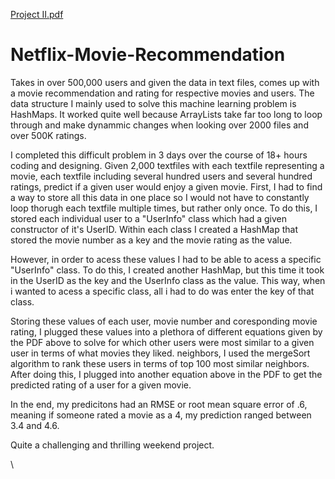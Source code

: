 [Project II.pdf](https://github.com/Nickbohm555/Netflix-Movie-Recommendation/files/6178492/Project.II.pdf)
# Netflix-Movie-Recommendation

Takes in over 500,000 users and given the data in text files, comes up with a movie recommendation and rating for respective movies and users. The data structure I mainly used to solve this machine learning problem is HashMaps. It worked quite well because ArrayLists take far too long to loop through and make dynammic changes when looking over 2000 files and over 500K ratings.

I completed this difficult problem in 3 days over the course of 18+ hours coding and designing. Given 2,000 textfiles with each textfile representing a movie, each textfile including several hundred users and several hundred ratings, predict if a given user would enjoy a given movie. First, I had to find a way to store all this data in one place so I would not have to constantly loop thorugh each textfile multiple times, but rather only once. To do this, I stored each individual user to a "UserInfo" class which had a given constructor of it's UserID. Within each class I created a HashMap that stored the movie number as a key and the movie rating as the value. 

However, in order to acess these values I had to be able to acess a specific "UserInfo" class. To do this, I created another HashMap, but this time it took in the UserID as the key and the UserInfo class as the value. This way, when i wanted to acess a specific class, all i had to do was enter the key of that class. 

Storing these values of each user, movie number and coresponding movie rating, I plugged these values into a plethora of different equations given by the PDF above to solve for which other users were most similar to a given user in terms of what movies they liked. neighbors, I used the mergeSort algorithm to rank these users in terms of top 100 most similar neighbors. After doing this, I plugged into another equation above in the PDF to get the predicted rating of a user for a given movie.

In the end, my predicitons had an RMSE or root mean square error of .6, meaning if someone rated a movie as a 4, my prediction ranged between 3.4 and 4.6.

Quite a challenging and thrilling weekend project.


\
